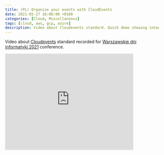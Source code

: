```yaml
---
title: (PL) Organize your events with CloudEvents
date: 2021-05-27 16:00:00 +0100
categories: [Cloud, Miscellaneous]
tags: [cloud, aws, gcp, azure]
description: Video about Cloudevents standard. Quick demo showing integration of AWS, Azure and GCP storage events and serverless functions.
---
```

Video about [Cloudevents](https://cloudevents.io/) standard recorded for [Warszawskie dni informatyki 2021](https://warszawskiedniinformatyki.pl/) conference.

<iframe width="420" height="315" src="https://www.youtube.com/watch?v=mlI64dJveIE" frameborder="0" allowfullscreen></iframe>